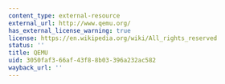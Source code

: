 ```yaml
---
content_type: external-resource
external_url: http://www.qemu.org/
has_external_license_warning: true
license: https://en.wikipedia.org/wiki/All_rights_reserved
status: ''
title: QEMU
uid: 3050faf3-66af-43f8-8b03-396a232ac582
wayback_url: ''
---
```


